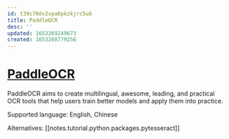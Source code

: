 ```yaml
---
id: t39c70dv2vpa6pkzkjrc5u6
title: PaddleOCR
desc: ''
updated: 1653269249673
created: 1653268779256
---
```

# [PaddleOCR](https://github.com/PaddlePaddle/PaddleOCR)

PaddleOCR aims to create multilingual, awesome, leading, and practical OCR tools that help users train better models and apply them into practice.

Supported language: English, Chinese

Alternatives: [[notes.tutorial.python.packages.pytesseract]]